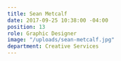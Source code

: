 ```yaml
---
title: Sean Metcalf
date: 2017-09-25 10:38:00 -04:00
position: 13
role: Graphic Designer
image: "/uploads/sean-metcalf.jpg"
department: Creative Services
---
```


